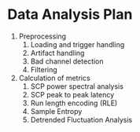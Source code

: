 # Data Analysis Plan

1. Preprocessing
   1. Loading and trigger handling
   2. Artifact handling
   3. Bad channel detection
   4. Filtering
2. Calculation of metrics
   1. SCP power spectral analysis
   2. SCP peak to peak latency
   3. Run length encoding (RLE)
   4. Sample Entropy
   5. Detrended Fluctuation Analysis
